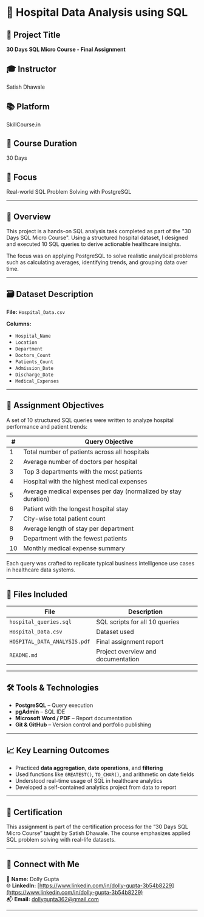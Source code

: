 # 🏥 Hospital Data Analysis using SQL

## 🚀 Project Title
**30 Days SQL Micro Course - Final Assignment**

## 🎓 Instructor
Satish Dhawale

## 📚 Platform
SkillCourse.in

## 📅 Course Duration
30 Days

## 🧠 Focus
Real-world SQL Problem Solving with PostgreSQL

---

## 📌 Overview

This project is a hands-on SQL analysis task completed as part of the "30 Days SQL Micro Course". Using a structured hospital dataset, I designed and executed 10 SQL queries to derive actionable healthcare insights.

The focus was on applying PostgreSQL to solve realistic analytical problems such as calculating averages, identifying trends, and grouping data over time.

---

## 🗃️ Dataset Description

**File:** `Hospital_Data.csv`

**Columns:**
- `Hospital_Name`
- `Location`
- `Department`
- `Doctors_Count`
- `Patients_Count`
- `Admission_Date`
- `Discharge_Date`
- `Medical_Expenses`

---

## 🎯 Assignment Objectives

A set of 10 structured SQL queries were written to analyze hospital performance and patient trends:

| # | Query Objective |
|---|-----------------|
| 1 | Total number of patients across all hospitals |
| 2 | Average number of doctors per hospital |
| 3 | Top 3 departments with the most patients |
| 4 | Hospital with the highest medical expenses |
| 5 | Average medical expenses per day (normalized by stay duration) |
| 6 | Patient with the longest hospital stay |
| 7 | City-wise total patient count |
| 8 | Average length of stay per department |
| 9 | Department with the fewest patients |
| 10 | Monthly medical expense summary |

Each query was crafted to replicate typical business intelligence use cases in healthcare data systems.

---

## 🧾 Files Included

| File | Description |
|------|-------------|
| `hospital_queries.sql` | SQL scripts for all 10 queries |
| `Hospital_Data.csv` | Dataset used |
| `HOSPITAL_DATA_ANALYSIS.pdf` | Final assignment report |
| `README.md` | Project overview and documentation |

---

## 🛠 Tools & Technologies

- **PostgreSQL** – Query execution
- **pgAdmin** – SQL IDE
- **Microsoft Word / PDF** – Report documentation
- **Git & GitHub** – Version control and portfolio publishing

---

## 📈 Key Learning Outcomes

- Practiced **data aggregation**, **date operations**, and **filtering**
- Used functions like `GREATEST()`, `TO_CHAR()`, and arithmetic on date fields
- Understood real-time usage of SQL in healthcare analytics
- Developed a self-contained analytics project from data to report

---

## 📜 Certification

This assignment is part of the certification process for the “30 Days SQL Micro Course” taught by Satish Dhawale. The course emphasizes applied SQL problem solving with real-life datasets.

---

## 🔗 Connect with Me

👤 **Name:** Dolly Gupta  
🌐 **LinkedIn:** [https://www.linkedin.com/in/dolly-gupta-3b54b8229](https://www.linkedin.com/in/dolly-gupta-3b54b8229)  
📬 **Email:** dollygupta362@gmail.com


---

